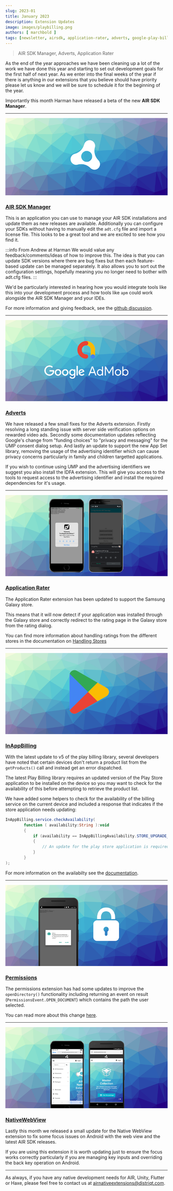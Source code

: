 ```yaml
---
slug: 2023-01
title: January 2023
description: Extension Updates
image: images/playbilling.png
authors: [ marchbold ]
tags: [newsletter, airsdk, application-rater, adverts, google-play-billing]
---
```


> AIR SDK Manager, Adverts, Application Rater 

As the end of the year approaches we have been cleaning up a lot of the work we have done this year and starting to set out development goals for the first half of next year. As we enter into the final weeks of the year if there is anything in our extensions that you believe should have priority please let us know and we will be sure to schedule it for the beginning of the year.

Importantly this month Harman have released a beta of the new **AIR SDK Manager**. 

<!--truncate-->

---

![](images/adobeair.png)

### [AIR SDK Manager](https://github.com/airsdk/Adobe-Runtime-Support/discussions/2291)

This is an application you can use to manage your AIR SDK installations and update them as new releases are available. Additionally you can configure your SDKs without having to manually edit the `adt.cfg` file and import a license file. This looks to be a great tool and we are excited to see how you find it.

:::info From Andrew at Harman
We would value any feedback/comments/ideas of how to improve this. The idea is that you can update SDK versions where there are bug fixes but then each feature-based update can be managed separately. It also allows you to sort out the configuration settings, hopefully meaning you no longer need to bother with adt.cfg files.
:::

We'd be particularly interested in hearing how you would integrate tools like this into your development process and how tools like `apm` could work alongside the AIR SDK Manager and your IDEs.

For more information and giving feedback, see the  [github discussion](https://github.com/airsdk/Adobe-Runtime-Support/discussions/2291).


---

![](images/admob.png)

### [Adverts](https://airnativeextensions.com/extension/com.distriqt.Adverts)

We have released a few small fixes for the Adverts extension. Firstly resolving a long standing issue with server side verification options on rewarded video ads. Secondly some documentation updates reflecting Google's change from "funding choices" to "privacy and messaging" for the UMP consent dialog setup. And lastly an update to support the new App Set library, removing the usage of  the advertising identifier which can cause privacy concerns particularly in family and children targetted applications.

If you wish to continue using UMP and the advertising identifiers we suggest you also install the IDFA extension. This will give you access to the tools to request access to the advertising identifier and install the required dependencies for it's usage.


---

![](images/application-rater.png)

### [Application Rater](https://airnativeextensions.com/extension/com.distriqt.ApplicationRater)

The Application Rater extension has been updated to support the Samsung Galaxy store. 

This means that it will now detect if your application was installed through the Galaxy store and correctly redirect to the rating page in the Galaxy store from the rating dialog.

You can find more information about handling ratings from the different stores in the documentation on [Handling Stores](/docs/applicationrater/handling-stores)


---

![](images/playbilling.png)

### [InAppBilling](https://airnativeextensions.com/extension/com.distriqt.InAppBilling)

With the latest update to v5 of the play billing library, several developers have noted that certain devices don't return a product list from the `getProducts()` call and instead get an error dispatched.

The latest Play Billing library requires an updated version of the Play Store application to be installed on the device so you may want to check for the availability of this before attempting to retrieve the product list. 

We have added some helpers to check for the availability of the billing service on the current device and included a response that indicates if the store application needs updating:

```actionscript
InAppBilling.service.checkAvailability(
        function ( availability:String ):void
        {
            if (availability == InAppBillingAvailability.STORE_UPGRADE_REQUIRED) 
            {
                // An update for the play store application is required
            }
        }
);
```

For more information on the availabilty see the [documentation](/docs/inappbilling/billing-service#availability).

---

![](images/permissions.png)

### [Permissions](https://airnativeextensions.com/extension/com.distriqt.Permissions)

The permissions extension has had some updates to improve the `openDirectory()` functionality including returning an event on result (`PermissionsEvent.OPEN_DOCUMENT`) which contains the path the user selected.

You can read more about this change [here](/docs/permissions/file-folder-access).

---

![](images/nativewebview.png)

### [NativeWebView](https://airnativeextensions.com/extension/com.distriqt.NativeWebView)

Lastly this month we released a small update for the Native WebView extension to fix some focus issues on Android with the web view and the latest AIR SDK releases.

If you are using this extension it is worth updating just to ensure the focus works correctly particularly if you are managing key inputs and overriding the back key operation on Android. 

---

As always, if you have any native development needs for AIR, Unity, Flutter or Haxe, please feel free to contact us at [airnativeextensions@distriqt.com](mailto:airnativeextensions@distriqt.com).
